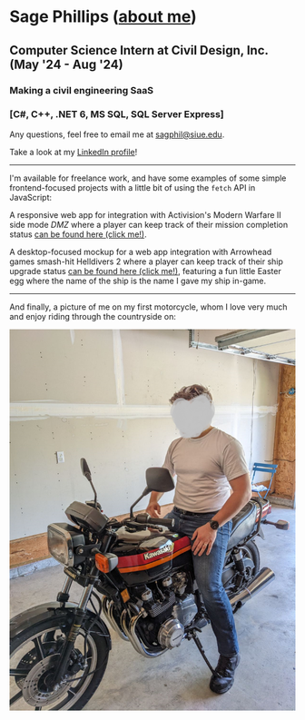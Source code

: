 # Sage Phillips ([about me](./about.md))
## Computer Science Intern at Civil Design, Inc. (May '24 - Aug '24)
### Making a civil engineering SaaS
### [C#, C++, .NET 6, MS SQL, SQL Server Express]

Any questions, feel free to email me at [sagphil@siue.edu](mailto:sagphil@siue.edu).

Take a look at my <a href="https://www.linkedin.com/in/sagephillips/" target="_blank">LinkedIn profile</a>!

---

I'm available for freelance work, and have some examples of some simple frontend-focused projects with a little bit of using the `fetch` API in JavaScript:

A responsive web app for integration with Activision's Modern Warfare II side mode *DMZ* where a player can keep track of their mission completion status <a href="https://sphills.github.io/dmz_missions/" target="_blank">can be found here (click me!)</a>.

A desktop-focused mockup for a web app integration with Arrowhead games smash-hit Helldivers 2 where a player can keep track of their ship upgrade status <a href="https://sphills.github.io/helldivers_2/" target="_blank">can be found here (click me!)</a>, featuring a fun little Easter egg where the name of the ship is the name I gave my ship in-game.

---

And finally, a picture of me on my first motorcycle, whom I love very much and enjoy riding through the countryside on:

![My 1984 KZ700](/KZ700.png "1984 KZ700 with anonymous rider")
